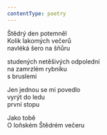 ```yaml
---
contentType: poetry
---
```


<section>

Štědrý den potemněl  
Kolik lakomých večerů  
navléká šero na šňůru

studených netěšivých odpolední  
na zamrzlém rybníku  
s bruslemi

</section>

<section>

Jen jednou se mi povedlo  
vyrýt do ledu  
první stopu

</section>

<section>

Jako tobě  
O loňském Štědrém večeru

</section>
